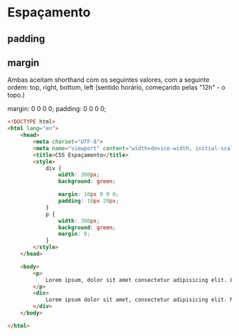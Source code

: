 # Espaçamento

## padding

## margin

Ambas aceitam shorthand com os seguintes valores, com a seguinte ordem: top, right, bottom, left (sentido horário, começando pelas "12h" - o topo.)

margin: 0 0 0 0;
padding: 0 0 0 0;

```html
<!DOCTYPE html>
<html lang="en">
    <head>
        <meta charset="UTF-8">
        <meta name="viewport" content="width=device-width, initial-scale=1">
        <title>CSS Espaçamento</title>
        <style>
            div {
                width: 300px;
                background: green;

                margin: 10px 0 0 0;
                padding: 10px 20px;
            }
            p {
                width: 300px;
                background: green;
                margin: 0;
            }
        </style>
    </head>

    <body>
        <p>
            Lorem ipsum, dolor sit amet consectetur adipisicing elit. Laborum perferendis recusandae quae ratione. Minus reprehenderit nobis magnam earum tenetur? Illum cum ab sed, laborum iste culpa consectetur quia minus distinctio.
        </p>
        <div>
            Lorem ipsum dolor sit amet, consectetur adipisicing elit. Modi quo in facilis, esse itaque cum! Porro ipsum sapiente nesciunt consectetur autem aut, consequatur cupiditate modi, laudantium, molestias incidunt nemo quaerat.
        </div>
    </body>

</html>
```

